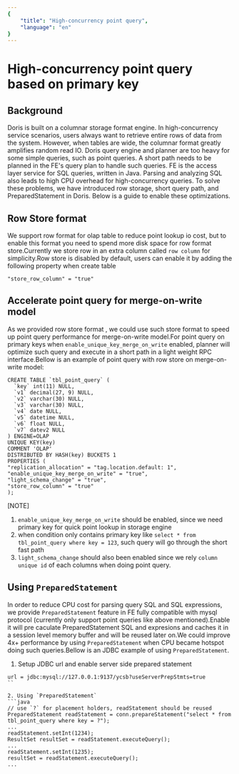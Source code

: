 ```yaml
--- 
{
    "title": "High-concurrency point query",
    "language": "en"
}
--- 
```


<!-- 
Licensed to the Apache Software Foundation (ASF) under one
or more contributor license agreements.  See the NOTICE file
distributed with this work for additional information
regarding copyright ownership.  The ASF licenses this file
to you under the Apache License, Version 2.0 (the
"License"); you may not use this file except in compliance
with the License.  You may obtain a copy of the License at

  http://www.apache.org/licenses/LICENSE-2.0

Unless required by applicable law or agreed to in writing,
software distributed under the License is distributed on an
"AS IS" BASIS, WITHOUT WARRANTIES OR CONDITIONS OF ANY
KIND, either express or implied.  See the License for the
specific language governing permissions and limitations
under the License.
-->
  
# High-concurrency point query based on primary key

<version since="2.0.0">
</version>

## Background 
Doris is built on a columnar storage format engine. In high-concurrency service scenarios, users always want to retrieve entire rows of data from the system. However, when tables are wide, the columnar format greatly amplifies random read IO. Doris query engine and planner are too heavy for some simple queries, such as point queries. A short path needs to be planned in the FE's query plan to handle such queries. FE is the access layer service for SQL queries, written in Java. Parsing and analyzing SQL also leads to high CPU overhead for high-concurrency queries. To solve these problems, we have introduced row storage, short query path, and PreparedStatement in Doris. Below is a guide to enable these optimizations.

## Row Store format
We support row format for olap table to reduce point lookup io cost, but to enable this format you need to spend more disk space for row format store.Currently we store row in an extra column called `row column` for simplicity.Row store is disabled by default, users can enable it by adding the following property when create table
```
"store_row_column" = "true"
```

## Accelerate point query for merge-on-write model
As we provided row store format , we could use such store format to speed up point query performance for merge-on-write model.For point query on primary keys when `enable_unique_key_merge_on_write` enabled, planner will optimize such query and execute in a short path in a light weight RPC interface.Bellow is an example of point query with row store on merge-on-write model:
```
CREATE TABLE `tbl_point_query` (
  `key` int(11) NULL,
  `v1` decimal(27, 9) NULL,
  `v2` varchar(30) NULL,
  `v3` varchar(30) NULL,
  `v4` date NULL,
  `v5` datetime NULL,
  `v6` float NULL,
  `v7` datev2 NULL
) ENGINE=OLAP
UNIQUE KEY(key)
COMMENT 'OLAP'
DISTRIBUTED BY HASH(key) BUCKETS 1
PROPERTIES (
"replication_allocation" = "tag.location.default: 1",
"enable_unique_key_merge_on_write" = "true",
"light_schema_change" = "true",
"store_row_column" = "true"
);
```
[NOTE]
1. `enable_unique_key_merge_on_write` should be enabled, since we need primary key for quick point lookup in storage engine
2. when condition only contains primary key like `select * from tbl_point_query where key = 123`, such query will go through the short fast path
3. `light_schema_change` should also been enabled since we rely `column unique id` of each columns when doing point query.

## Using `PreparedStatement`
In order to reduce CPU cost for parsing query SQL and SQL expressions, we provide `PreparedStatement` feature in FE fully compatible with mysql protocol (currently only support point queries like above mentioned).Enable it will pre caculate PreparedStatement SQL and expresions and caches it in a session level memory buffer and will be reused later on.We could improve 4x+ performance by using `PreparedStatement` when CPU became hotspot doing such queries.Bellow is an JDBC example of using `PreparedStatement`.

1. Setup JDBC url and enable server side prepared statement
```
url = jdbc:mysql://127.0.0.1:9137/ycsb?useServerPrepStmts=true
``

2. Using `PreparedStatement`
```java
// use `?` for placement holders, readStatement should be reused
PreparedStatement readStatement = conn.prepareStatement("select * from tbl_point_query where key = ?");
...
readStatement.setInt(1234);
ResultSet resultSet = readStatement.executeQuery();
...
readStatement.setInt(1235);
resultSet = readStatement.executeQuery();
...
```



